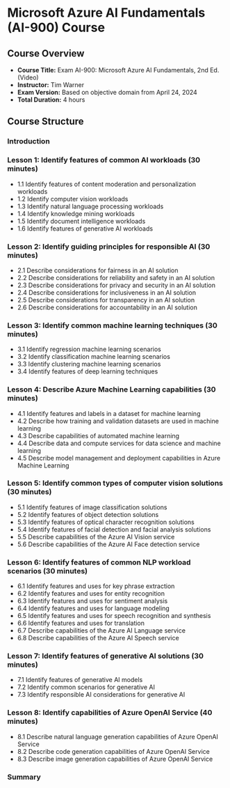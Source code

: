 # Microsoft Azure AI Fundamentals (AI-900) Course

## Course Overview
- **Course Title:** Exam AI-900: Microsoft Azure AI Fundamentals, 2nd Ed. (Video)
- **Instructor:** Tim Warner
- **Exam Version:** Based on objective domain from April 24, 2024
- **Total Duration:** 4 hours

## Course Structure

### Introduction

### Lesson 1: Identify features of common AI workloads (30 minutes)
- 1.1 Identify features of content moderation and personalization workloads
- 1.2 Identify computer vision workloads
- 1.3 Identify natural language processing workloads
- 1.4 Identify knowledge mining workloads
- 1.5 Identify document intelligence workloads
- 1.6 Identify features of generative AI workloads

### Lesson 2: Identify guiding principles for responsible AI (30 minutes)
- 2.1 Describe considerations for fairness in an AI solution
- 2.2 Describe considerations for reliability and safety in an AI solution
- 2.3 Describe considerations for privacy and security in an AI solution
- 2.4 Describe considerations for inclusiveness in an AI solution
- 2.5 Describe considerations for transparency in an AI solution
- 2.6 Describe considerations for accountability in an AI solution

### Lesson 3: Identify common machine learning techniques (30 minutes)
- 3.1 Identify regression machine learning scenarios
- 3.2 Identify classification machine learning scenarios
- 3.3 Identify clustering machine learning scenarios
- 3.4 Identify features of deep learning techniques

### Lesson 4: Describe Azure Machine Learning capabilities (30 minutes)
- 4.1 Identify features and labels in a dataset for machine learning
- 4.2 Describe how training and validation datasets are used in machine learning
- 4.3 Describe capabilities of automated machine learning
- 4.4 Describe data and compute services for data science and machine learning
- 4.5 Describe model management and deployment capabilities in Azure Machine Learning

### Lesson 5: Identify common types of computer vision solutions (30 minutes)
- 5.1 Identify features of image classification solutions
- 5.2 Identify features of object detection solutions
- 5.3 Identify features of optical character recognition solutions
- 5.4 Identify features of facial detection and facial analysis solutions
- 5.5 Describe capabilities of the Azure AI Vision service
- 5.6 Describe capabilities of the Azure AI Face detection service

### Lesson 6: Identify features of common NLP workload scenarios (30 minutes)
- 6.1 Identify features and uses for key phrase extraction
- 6.2 Identify features and uses for entity recognition
- 6.3 Identify features and uses for sentiment analysis
- 6.4 Identify features and uses for language modeling
- 6.5 Identify features and uses for speech recognition and synthesis
- 6.6 Identify features and uses for translation
- 6.7 Describe capabilities of the Azure AI Language service
- 6.8 Describe capabilities of the Azure AI Speech service

### Lesson 7: Identify features of generative AI solutions (30 minutes)
- 7.1 Identify features of generative AI models
- 7.2 Identify common scenarios for generative AI
- 7.3 Identify responsible AI considerations for generative AI

### Lesson 8: Identify capabilities of Azure OpenAI Service (40 minutes)
- 8.1 Describe natural language generation capabilities of Azure OpenAI Service
- 8.2 Describe code generation capabilities of Azure OpenAI Service
- 8.3 Describe image generation capabilities of Azure OpenAI Service

### Summary 